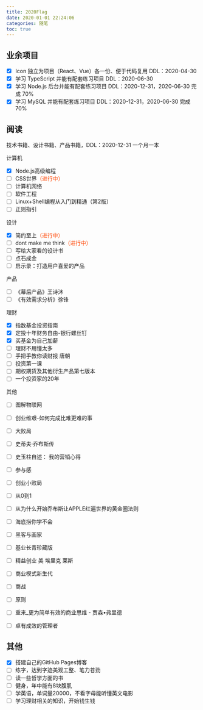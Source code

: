 ```yaml
---
title: 2020Flag
date: 2020-01-01 22:24:06
categories: 随笔
toc: true
---
```


## 业余项目
- [x] Icon 独立为项目（React、Vue）各一份、便于代码复用   DDL：2020-04-30
- [x] 学习 TypeScript 并能有配套练习项目   DDL：2020-06-30
- [x] 学习 Node.js 后台并能有配套练习项目   DDL：2020-12-31，2020-06-30 完成 70%
- [x] 学习 MySQL 并能有配套练习项目   DDL：2020-12-31，2020-06-30 完成 70%

## 阅读
技术书籍、设计书籍、产品书籍，DDL：2020-12-31 一个月一本

计算机

- [x] Node.js高级编程
- [ ] CSS世界<font color=#f40>（进行中）</font>
- [ ] 计算机网络
- [ ] 软件工程
- [ ] Linux+Shell编程从入门到精通（第2版）
- [ ] 正则指引

设计

- [x] 简约至上<font color=#f40>（进行中）</font>
- [ ] dont make me think<font color=#f40>（进行中）</font>
- [ ] 写给大家看的设计书
- [ ] 点石成金
- [ ] 启示录：打造用户喜爱的产品

产品

- [ ] 《幕后产品》王诗沐
- [ ] 《有效需求分析》徐锋

理财

- [x] 指数基金投资指南
- [x] 定投十年财务自由-银行螺丝钉
- [x] 买基金为自己加薪
- [ ] 理财不用懂太多
- [ ] 手把手教你读财报 唐朝
- [ ] 投资第一课
- [ ] 期权期货及其他衍生产品第七版本
- [ ] 一个投资家的20年

其他

- [ ] 图解物联网
- [ ] 创业维艰-如何完成比难更难的事
- [ ] 大败局
- [ ] 史蒂夫·乔布斯传
- [ ] 史玉柱自述： 我的营销心得
- [ ] 参与感
- [ ] 创业小败局
- [ ] 从0到1
- [ ] 从为什么开始乔布斯让APPLE红遍世界的黄金圈法则
- [ ] 海底捞你学不会
- [ ] 黑客与画家
- [ ] 基业长青珍藏版
- [ ] 精益创业 美 埃里克 莱斯
- [ ] 商业模式新生代
- [ ] 商战
- [ ] 原则
- [ ] 重来_更为简单有效的商业思维 - 贾森•弗里德
- [ ] 卓有成效的管理者


## 其他
- [x] 搭建自己的GitHub Pages博客
- [ ] 练字，达到字迹美观工整、笔力苍劲
- [ ] 读一些哲学方面的书
- [ ] 健身，年中能有8块腹肌
- [ ] 学英语，单词量20000，不看字母能听懂英文电影
- [ ] 学习理财相关的知识，开始钱生钱
